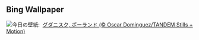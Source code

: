 ## Bing Wallpaper
![](https://www.bing.com/th?id=OHR.BlueGdansk_JA-JP0907344323_UHD.jpg&w=1000)今日の壁紙: &nbsp;[グダニスク, ポーランド (© Oscar Dominguez/TANDEM Stills + Motion)](https://www.bing.com/th?id=OHR.BlueGdansk_JA-JP0907344323_UHD.jpg)
<br><br/>

